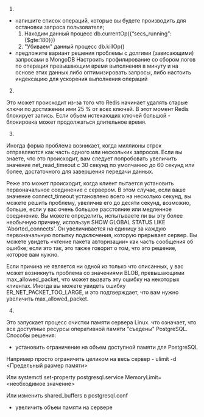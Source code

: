 1.

- напишите список операций, которые вы будете производить для остановки запроса пользователя;
  1. Находим данный процесс
    db.currentOp({“secs_running”:{$gte:180}})
  2. "Убиваем" данный процесс
    db.killOp(<opid of the query to kill>)
- предложите вариант решения проблемы с долгими (зависающими) запросами в MongoDB
  Настроить профилирование со сбором логов по операция превышающим время выполнения в минуту и на основе этих данных либо оптимизировать запросы, либо настоить индексацию для ускорения выполнения операций
 
2.
  Это может происходит из-за того что Redis начинает удалять старые ключи по достижении ими 25 % от всех ключей. В этот момент Redis блокирует запись. Если обьем истекающих ключей большой - блокировка
  может продолжаться длительное время.

3.
Иногда форма проблема возникает, когда миллионы строк отправляются как часть одного или нескольких запросов. Если вы знаете, что это происходит, вам следует попробовать увеличить значение net_read_timeout
с 30 секунд по умолчанию до 60 секунд или более, достаточного для завершения передачи данных.

Реже это может происходит, когда клиент пытается установить первоначальное соединение с сервером. В этом случае, если ваше значение connect_timeout установлено всего на несколько секунд, вы можете решить 
проблему, увеличив его до десяти секунд, возможно, больше, если у вас очень большое расстояние или медленное соединение. Вы можете определить, испытываете ли вы эту более необычную причину, используя 
SHOW GLOBAL STATUS LIKE 'Aborted_connects'. Он увеличивается на единицу за каждую первоначальную попытку подключения, которую прерывает сервер. Вы можете увидеть «чтение пакета авторизации» как часть 
сообщения об ошибке; если это так, это также говорит о том, что это решение, которое вам нужно.

Если причина не является ни одной из только что описанных, у вас может возникнуть проблема со значениями BLOB, превышающими max_allowed_packet, что может вызвать эту ошибку на некоторых клиентах. 
Иногда вы можете увидеть ошибку ER_NET_PACKET_TOO_LARGE, и это подтверждает, что вам нужно увеличить max_allowed_packet.
  
4.
Это запускает процесс очистки памяти сервера Linux. что означает, что все доступные ресурсы оперативной памяти "съедены" PostgreSQL.
Способы решения:
- установить ограничение на объем доступной памяти для PostgreSQL

Например просто ограничить целиком на весь сервер - ulimit -d <Предельный размер памяти>
  
Или systemctl set-property postgresql.service MemoryLimit=<необходимое значение>
  
Или изменить shared_buffers в postgresql.conf
- увеличить объем памяти на сервере
